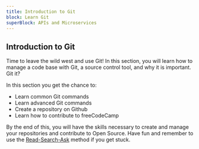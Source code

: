 ```yaml
---
title: Introduction to Git
block: Learn Git
superBlock: APIs and Microservices
---
```

## Introduction to Git

Time to leave the wild west and use Git! In this section,
you will learn how to manage a code base with Git, a source control tool, and why it is important. Git it?

In this section you get the chance to:
 * Learn common Git commands
 * Learn advanced Git commands
 * Create a repository on Github
 * Learn how to contribute to freeCodeCamp


By the end of this, you will have the skills necessary to create and manage your repositories and contribute to Open Source. Have fun and remember to use the [Read-Search-Ask](https://forum.freecodecamp.org/t/how-to-get-help-when-you-are-stuck/19514) method if you get stuck.
